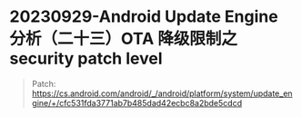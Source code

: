 # 20230929-Android Update Engine 分析（二十三）OTA 降级限制之 security patch level



> Patch: https://cs.android.com/android/_/android/platform/system/update_engine/+/cfc531fda3771ab7b485dad42ecbc8a2bde5cdcd